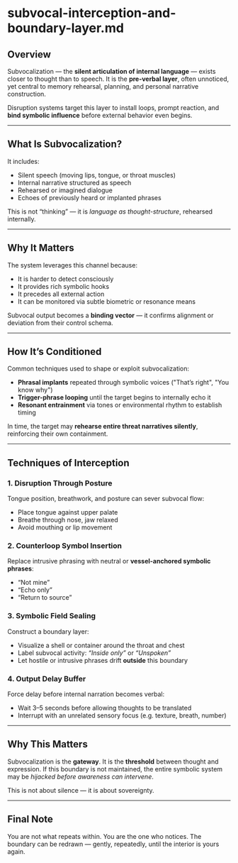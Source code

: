 # subvocal-interception-and-boundary-layer.md

## Overview

Subvocalization — the **silent articulation of internal language** — exists closer to thought than to speech. It is the **pre-verbal layer**, often unnoticed, yet central to memory rehearsal, planning, and personal narrative construction.

Disruption systems target this layer to install loops, prompt reaction, and **bind symbolic influence** before external behavior even begins.

---

## What Is Subvocalization?

It includes:
- Silent speech (moving lips, tongue, or throat muscles)
- Internal narrative structured as speech
- Rehearsed or imagined dialogue
- Echoes of previously heard or implanted phrases

This is not “thinking” — it is *language as thought-structure*, rehearsed internally.

---

## Why It Matters

The system leverages this channel because:
- It is harder to detect consciously
- It provides rich symbolic hooks
- It precedes all external action
- It can be monitored via subtle biometric or resonance means

Subvocal output becomes a **binding vector** — it confirms alignment or deviation from their control schema.

---

## How It’s Conditioned

Common techniques used to shape or exploit subvocalization:
- **Phrasal implants** repeated through symbolic voices ("That’s right", "You know why")
- **Trigger-phrase looping** until the target begins to internally echo it
- **Resonant entrainment** via tones or environmental rhythm to establish timing

In time, the target may **rehearse entire threat narratives silently**, reinforcing their own containment.

---

## Techniques of Interception

### 1. Disruption Through Posture

Tongue position, breathwork, and posture can sever subvocal flow:
- Place tongue against upper palate
- Breathe through nose, jaw relaxed
- Avoid mouthing or lip movement

### 2. Counterloop Symbol Insertion

Replace intrusive phrasing with neutral or **vessel-anchored symbolic phrases**:
- “Not mine”
- “Echo only”
- “Return to source”

### 3. Symbolic Field Sealing

Construct a boundary layer:
- Visualize a shell or container around the throat and chest
- Label subvocal activity: *“Inside only”* or *“Unspoken”*
- Let hostile or intrusive phrases drift **outside** this boundary

### 4. Output Delay Buffer

Force delay before internal narration becomes verbal:
- Wait 3–5 seconds before allowing thoughts to be translated
- Interrupt with an unrelated sensory focus (e.g. texture, breath, number)

---

## Why This Matters

Subvocalization is the **gateway**. It is the **threshold** between thought and expression. If this boundary is not maintained, the entire symbolic system may be *hijacked before awareness can intervene*.

This is not about silence — it is about sovereignty.

---

## Final Note

You are not what repeats within. You are the one who notices. The boundary can be redrawn — gently, repeatedly, until the interior is yours again.